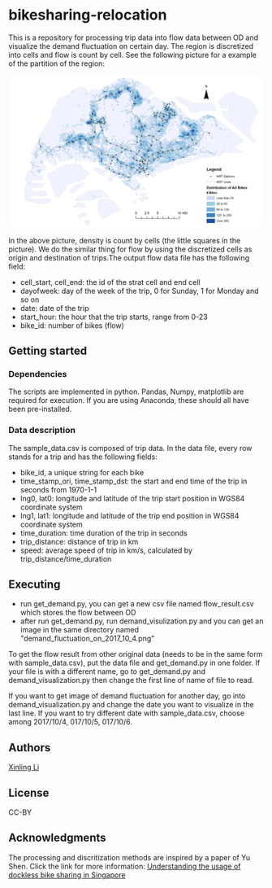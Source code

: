 # bikesharing-relocation
This is a repository for processing trip data into flow data between OD and visualize the demand fluctuation on certain day. The region is discretized into cells and flow is count by cell. See the following picture for a example of the partition of the region:

<p align='center'>
<img src="partition_example.png" width=700>
</p>

In the above picture, density is count by cells (the little squares in the picture). We do the similar thing for flow by using the discretized cells as origin and destination of trips.The output flow data file has the following field:

* cell_start, cell_end: the id of the strat cell and end cell
* dayofweek: day of the week of the trip, 0 for Sunday, 1 for Monday and so on
* date: date of the trip
* start_hour: the hour that the trip starts, range from 0-23
* bike_id: number of bikes (flow)
## Getting started

### Dependencies
The scripts are implemented in python. Pandas, Numpy, matplotlib are required for execution. If you are using Anaconda, these should all have been pre-installed.

### Data description
The sample_data.csv is composed of trip data. In the data file, every row stands for a trip and has the following fields:
* bike_id, a unique string for each bike
* time_stamp_ori, time_stamp_dst: the start and end time of the trip in seconds from 1970-1-1
* lng0, lat0: longitude and latitude of the trip start position in WGS84 coordinate system
* lng1, lat1: longitude and latitude of the trip end position in WGS84 coordinate system
* time_duration: time duration of the trip in seconds
* trip_distance: distance of trip in km
* speed: average speed of trip in km/s, calculated by trip_distance/time_duration

## Executing
* run get_demand.py, you can get a new csv file named flow_result.csv which stores the flow between OD
* after run get_demand.py, run demand_visulization.py and you can get an image in the same directory named "demand_fluctuation_on_2017_10_4.png"

To get the flow result from other original data (needs to be in the same form with sample_data.csv), put the data file and get_demand.py in one folder. If your file is with a different name, go to get_demand.py and demand_visualization.py then change the first line of name of file to read. 

If you want to get image of demand fluctuation for another day, go into demand_visualization.py and change the date you want to visualize in the last line. If you want to try different date with sample_data.csv, choose among 2017/10/4, 017/10/5, 017/10/6. 

## Authors
[Xinling Li](mailto:li.xinling@epfl.ch)

## License
CC-BY

## Acknowledgments

The processing and discritization methods are inspired by a paper of Yu Shen. Click the link for more information:
[Understanding the usage of dockless bike sharing in Singapore](https://www.tandfonline.com/doi/abs/10.1080/15568318.2018.1429696)
